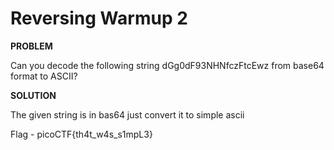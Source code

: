 # Reversing Warmup 2

__PROBLEM__

Can you decode the following string dGg0dF93NHNfczFtcEwz from base64 format to ASCII?

__SOLUTION__

The given string is in bas64 just convert it to simple ascii

Flag - picoCTF{th4t_w4s_s1mpL3}

